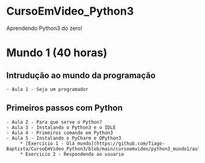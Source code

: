 # CursoEmVideo_Python3
 Aprendendo Python3 do zero!
 

# Mundo 1 (40 horas)

 ## Intrudução ao mundo da programação
    - Aula 1 - Seja um programador
 
 ## Primeiros passos com Python
    - Aula 2 - Para que serve o Python?
    - Aula 3 - Instalando o Python3 e o IDLE
    - Aula 4 - Primeiros comando em Python3
    - Aula 5 - Instalando o PyCharm e QPython3
         * [Exercicio 1 - Olá mundo](https://github.com/Tiago-Baptista/CursoEmVideo_Python3/blob/main/cursoemvideo/python3_mundo1/aula_1_a_5/ex001.py)
         * Exercicio 2 - Respondendo ao usuario

